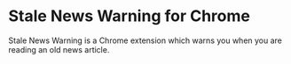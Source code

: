 # Stale News Warning for Chrome
Stale News Warning is a Chrome extension which warns you when you are reading 
an old news article.

